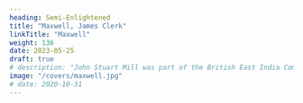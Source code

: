 ```yaml
---
heading: Semi-Enlightened
title: "Maxwell, James Clerk"
linkTitle: "Maxwell"
weight: 136
date: 2023-05-25
draft: true
# description: "John Stuart Mill was part of the British East India Company who advocated free trade"
image: "/covers/maxwell.jpg"
# date: 2020-10-31
---
```


